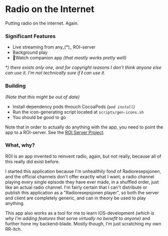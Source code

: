 # Radio on the Internet
Putting radio on the internet. Again.


### Significant Features
- Live streaming from any_(*)_ ROI-server
- Background play
- Watch companion app _(that mostly works pretty well)_

_*) there exists only one, and for copyright reasons I don't think anyone else
can use it. I'm not technically sure if **I** can use it._


### Building
_(Note that this might be out of date)_

- Install dependency pods throuch CocoaPods _(`pod install`)_
- Run the icon-generating script located at `scripts/gen-icons.sh`
- You should be good to go

Note that in order to actually do anything with the app, you need to point the app
to a ROI-server. See the [ROI Server Project](https://github.com/pimms/roiserver).


### What, why?
ROI is an app invented to reinvent radio, again, but not really, because all of this
really did exist before.

I started this application because I'm unhealthily fond of Radioresepsjonen,
and the official channels don't offer exactly what I want; a radio channel
playing every single episode they have ever made, in a shuffled order, just
like an actual radio channel. I'm fairly certain that I can't distribute or
publish this application as a "Radioresepsjonen player", so both the server and
client are completely generic, and can in theory be used to play anything.

This app also works as a tool for me to learn iOS-development _(which is why
I'm adding features that serve virtually no benefit to anyone)_ and further
hone my backend-blade. Mostly though, I'm just scratching my own RR-itch.

